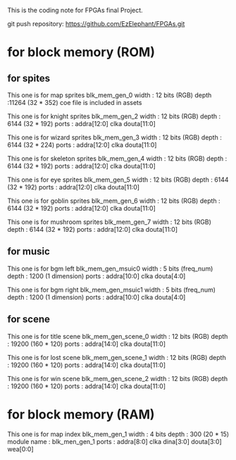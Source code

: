 This is the coding note for FPGAs final Project.

git push repository: https://github.com/EzElephant/FPGAs.git

# for block memory (ROM)

## for spites
This one is for map sprites
blk_mem_gen_0
width : 12 bits (RGB)
depth :11264 (32 * 352)
coe file is included in assets

This one is for knight sprites
blk_mem_gen_2
width : 12 bits (RGB)
depth : 6144 (32 * 192)
ports : addra[12:0]
        clka
        douta[11:0]

This one is for wizard sprites
blk_mem_gen_3
width : 12 bits (RGB)
depth : 6144 (32 * 224)
ports : addra[12:0]
        clka
        douta[11:0]

This one is for skeleton sprites
blk_mem_gen_4
width : 12 bits (RGB)
depth : 6144 (32 * 192)
ports : addra[12:0]
        clka
        douta[11:0]

This one is for eye sprites
blk_mem_gen_5
width : 12 bits (RGB)
depth : 6144 (32 * 192)
ports : addra[12:0]
        clka
        douta[11:0]

This one is for goblin sprites
blk_mem_gen_6
width : 12 bits (RGB)
depth : 6144 (32 * 192)
ports : addra[12:0]
        clka
        douta[11:0]

This one is for mushroom sprites
blk_mem_gen_7
width : 12 bits (RGB)
depth : 6144 (32 * 192)
ports : addra[12:0]
        clka
        douta[11:0]

## for music
This one is for bgm left
blk_mem_gen_msuic0
width : 5 bits (freq_num)
depth : 1200 (1 dimension)
ports : addra[10:0]
        clka
        douta[4:0]

This one is for bgm right
blk_mem_gen_msuic1
width : 5 bits (freq_num)
depth : 1200 (1 dimension)
ports : addra[10:0]
        clka
        douta[4:0]

## for scene
This one is for title scene
blk_mem_gen_scene_0
width : 12 bits (RGB)
depth : 19200 (160 * 120)
ports : addra[14:0]
        clka
        douta[11:0]

This one is for lost scene
blk_mem_gen_scene_1
width : 12 bits (RGB)
depth : 19200 (160 * 120)
ports : addra[14:0]
        clka
        douta[11:0]

This one is for win scene
blk_mem_gen_scene_2
width : 12 bits (RGB)
depth : 19200 (160 * 120)
ports : addra[14:0]
        clka
        douta[11:0]

# for block memory (RAM)
This one is for map index
blk_mem_gen_1
width : 4 bits
depth : 300 (20 * 15)
module name : blk_men_gen_1
ports : addra[8:0]
        clka
        dina[3:0]
        douta[3:0]
        wea[0:0]
